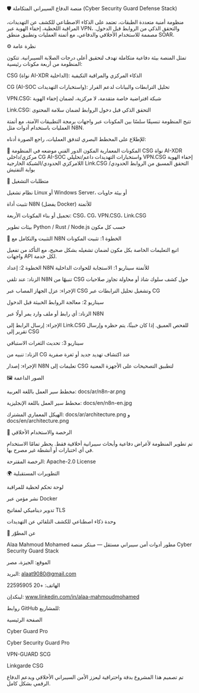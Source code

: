 🛡️ منصة الدفاع السيبراني المتكاملة (Cyber Security Guard Defense Stack)

منظومة أمنية متعددة الطبقات، تعتمد على الذكاء الاصطناعي للكشف عن التهديدات، المراقبة اللحظية، إخفاء الهوية عبر VPN، والتحقق الذكي من الروابط قبل الدخول. مصممة للاستخدام الأخلاقي والدفاعي، مع أتمتة العمليات وتطبيق منطق SOAR.

⚙️ نظرة عامة

تمثل المنصة بيئة دفاعية متكاملة تهدف لتحقيق أعلى درجات الصلابة السيبرانية. تتكون المنظومة من أربعة مكونات رئيسية:

CSG (نواة AI-XDR الداخلية): الذكاء المركزي والمراقبة التكيفية

CG (AI-SOC واستخبارات التهديدات): تحليل الترابطات والبيانات لدعم القرار

VPN.CSG: شبكة افتراضية خاصة متقدمة، لا مركزية، لضمان إخفاء الهوية

Link.CSG: التحقق الذكي قبل دخول الروابط لضمان سلامة المحتوى

تتيح المنظومة تنسيقًا سلسًا بين المكونات عبر واجهات برمجة التطبيقات الآمنة، مع أتمتة العمليات باستخدام أدوات مثل N8N.

للإطلاع على المخطط البصري لتدفق العمليات، راجع الصورة أدناه:

🧩 المكونات المعمارية
المكون	الدور الفني	موضعه في المنظومة
CSG	نواة AI-XDR	مركزي/داخلي
CG	AI-SOC واستخبارات التهديدات	داعم/تحليلي
VPN.CSG	إخفاء الهوية اللامركزي	الحدودي/الشبكة الخارجية
Link.CSG	التحقق المسبق من الروابط	الحدودي/بوابة التفتيش

🧰 متطلبات التشغيل

نظام تشغيل Linux أو Windows Server، أو بيئة حاويات

تثبيت أداة N8N (يفضل Docker) للأتمتة

تحميل أو بناء المكونات الأربعة: CSG، CG، VPN.CSG، Link.CSG

بيئات تطوير Python / Rust / Node.js حسب كل مكون

🚀 التثبيت والتكامل مع N8N
الخطوة 1: تثبيت المكونات

اتبع التعليمات الخاصة بكل مكون لضمان تشغيله بشكل صحيح، مع التأكد من تفعيل واجهات API لكل خدمة.

الخطوة 2: إعداد N8N للأتمتة
سيناريو 1: الاستجابة للحوادث الداخلية

الزناد: عند تلقي N8N تنبيهًا من CSG حول كشف سلوك شاذ أو محاولة تجاوز صلاحيات

الإجراء: عزل الجهاز المصاب عبر CSG وتشغيل تحليل الترابطات عبر CG

سيناريو 2: معالجة الروابط الخبيثة قبل الدخول

الزناد: أي رابط أو ملف وارد يمر أولًا عبر N8N

الإجراء: إرسال الرابط إلى Link.CSG للفحص العميق. إذا كان خبيثًا، يتم حظره وإرسال تقرير إلى CSG

سيناريو 3: تحديث الثغرات الاستباقي

الزناد: تنبيه من CG عند اكتشاف تهديد جديد أو ثغرة صفرية

الإجراء: إصدار N8N تعليمات إلى CSG لتطبيق التصحيحات على الأجهزة المعنية

🖼️ الصور الداعمة

مخطط سير العمل باللغة العربية: docs/ar/n8n-ar.png

مخطط سير العمل باللغة الإنجليزية: docs/en/n8n-en.jpg

الهيكل المعماري المشترك: docs/ar/architecture.png و docs/en/architecture.png

📄 الرخصة والاستخدام الأخلاقي

تم تطوير المنظومة لأغراض دفاعية وأبحاث سيبرانية أخلاقية فقط.
يحظر تمامًا الاستخدام في أي اختبارات أو أنشطة غير مصرح بها.

الرخصة المقترحة: Apache-2.0 License

🌍 التطويرات المستقبلية

لوحة تحكم لحظية للمراقبة

نشر مؤمن عبر Docker

تدوير ديناميكي لمفاتيح TLS

وحدة ذكاء اصطناعي للكشف التلقائي عن التهديدات

👤 عن المطوّر

Alaa Mahmoud Mohamed
مطور أدوات أمن سيبراني مستقل — مبتكر منصة Cyber Security Guard Stack

الموقع: الجيزة، مصر

البريد: alaat9080@gmail.com

الهاتف: +20 22595905

لينكدإن: www.linkedin.com/in/alaa-mahmoudmohamed

روابط GitHub للمشاريع:

الصفحة الرئيسية

Cyber Guard Pro

Cyber Security Guard Pro

VPN-GUARD SCG

Linkgarde CSG

تم تصميم هذا المشروع بدقة واحترافية ليعزز الأمن السيبراني الأخلاقي ويدعم الدفاع الرقمي بشكل كامل.
